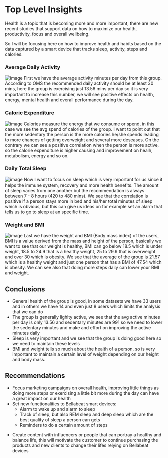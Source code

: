 # Top Level Insights 

Health is a topic that is becoming more and more important, there are new recent studies that support data on how to maximize our health, productivity, focus and overall wellbeing. 

So I will be focusing here on how to improve health and habits based on the data captured by a smart device that tracks sleep, activity, steps and calories.


### Average Daily Activity
![image](https://github.com/NicoGit333/Google-Capstone-Project---Bellabeat/assets/109071671/e98270d4-1fe5-468c-bf41-522b45a9a671)
First we have the average activity minutes per day from this group. According to OMS the recommended daily activity should be at least 30 mins, here the group is exercising just 13.56 mins per day so it is very important to increase this number, we will see positive effects on health, energy, mental health and overall performance during the day. 

### Caloric Expenditure
![image](https://github.com/NicoGit333/Google-Capstone-Project---Bellabeat/assets/109071671/bc275626-4518-4df7-b856-7c423afd9903)
Calories measure the energy that we consume or spend, in this case we see the avg spend of calories of the group. I want to point out that the more sedentary the person is the more calories he/she spends leading to more chances of getting overweight and several more deseases. On the contrary we can see a positive correlation when the person is more active, so the calorie expenditure is higher causing and improvement on healh, metabolism, energy and so on.

### Daily Total Sleep
![image](https://github.com/NicoGit333/Google-Capstone-Project---Bellabeat/assets/109071671/99b61f8c-772e-42f2-ba12-d5e63dd62595)
Now I want to focus on sleep which is very important for us since it helps the immune system, recovery and more health benefits. The amount of sleep varies from one another but the recommendation is always between 7 - 8 hours (420 to 480 mins). We see that the correlation is positive if a person stays more in bed and his/her total minutes of sleep which is obvious, but this can give us ideas on for example set an alarm that tells us to go to sleep at an specific time.

### Weight and BMI
![image](https://github.com/NicoGit333/Google-Capstone-Project---Bellabeat/assets/109071671/6286d212-8619-404c-941e-6f0cee31dc7e)
Last we have the weight and BMI (Body mass index) of the users, BMI is a value derived from the mass and height of the person, basically we want to see that our weight is healthy, BMI can go below 18.5 which is under weight, 18.5 to 24.9 that is a healthy weight, 25 to 29.9 that is overweight and over 30 which is obesity. We see that the average of the group is 21.57 which is a healthy weight and just one person that has a BMI of 47.54 which is obesity. We can see also that doing more steps daily can lower your BMI and weight. 

## Conclusions 

- General health of the group is good, in some datasets we have 33 users and in others we have 14 and even just 8 users which limits the analysis that we can do
- The group is generally lighlty active, we see that the avg active minutes per day is only 13.56 and sedentary minutes are 991 so we need to lower the sedentary minutes and make and effort on improving the active minutes daily
- Sleep is very important and we see that the group is doing good here so we need to maintain these levels
- BMI and weight tells so much about the health of a person, so is very important to maintain a certain level of weight depending on our height and body mass.

## Recommendations 

- Focus marketing campaigns on overall health, improving little things as doing more steps or exercising a little bit more during the day can have a great impact on our health
- Set new functionalities to Bellabeat smart devices:
    - Alarm to wake up and alarm to sleep
    - Track of sleep, but also REM sleep and deep sleep which are the best quality of sleep a person can gets
    - Reminders to do a certain amount of steps
* Create content with influencers or people that can portray a healthy and balance life, this will motivate the customer to continue purchasing the products and new clients to change their lifes relying on Bellabeat devices